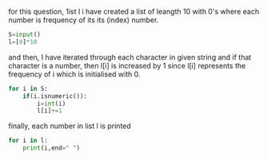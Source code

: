 for this question, 1ist l i have created a list of leangth 10 with 0's where each number is frequency of its its (index) number.<br>
```python
S=input()
l=[0]*10
```


and then, I have iterated through each character in given string and if that character is a number, then l[i] is increased by 1 since l[i] represents the frequency of i which is initialised with 0.<br>
```python
for i in S:
    if(i.isnumeric()):
        i=int(i)
        l[i]+=1
```


finally, each number in list l is printed<br>
```python
for i in l:
    print(i,end=" ")
```